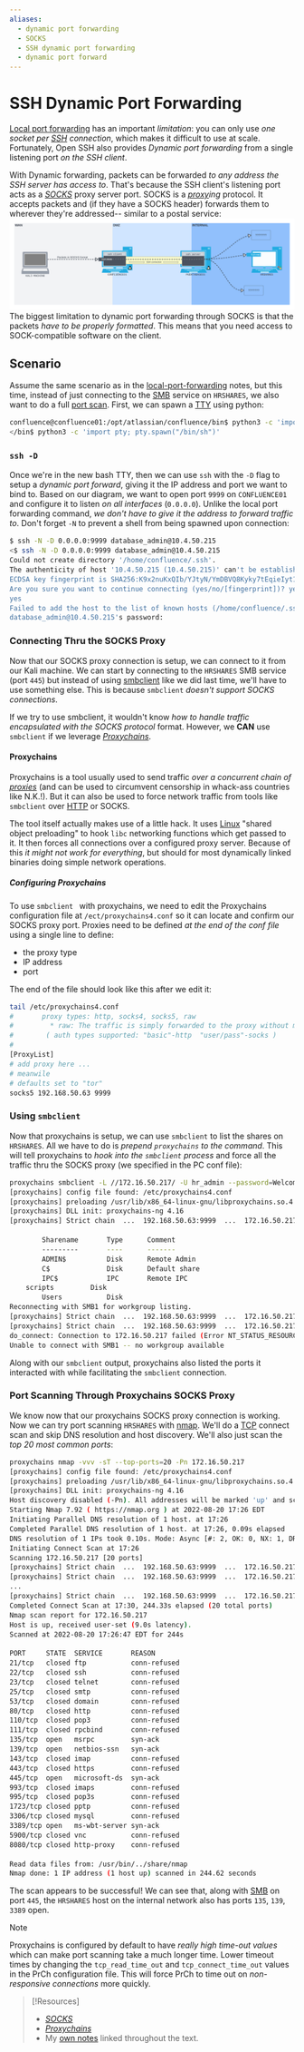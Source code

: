```yaml
---
aliases:
  - dynamic port forwarding
  - SOCKS
  - SSH dynamic port forwarding
  - dynamic port forward
---
```

# SSH Dynamic Port Forwarding
[Local port forwarding](local-port-forwarding.md) has an important *limitation*: you can only use *one socket per [SSH](../../../networking/protocols/SSH.md) connection*, which makes it difficult to use at scale. Fortunately, Open SSH also provides *Dynamic port forwarding* from a single listening port *on the SSH client*. 

With Dynamic forwarding, packets can be forwarded *to any address the SSH server has access to*. That's because the SSH client's listening port acts as a [_SOCKS_](https://en.wikipedia.org/wiki/SOCKS) proxy server port. SOCKS is a *[proxy](../../../networking/design-structure/proxy.md)ing* protocol. It accepts packets and (if they have a SOCKS header) forwards them to wherever they're addressed-- similar to a postal service:
![](../../oscp-pics/dynamic-port-forwarding-1.png)
The biggest limitation to dynamic port forwarding through SOCKS is that the packets *have to be properly formatted*. This means that you need access to SOCK-compatible software on the client.
## Scenario
Assume the same scenario as in the [local-port-forwarding](local-port-forwarding.md) notes, but this time, instead of just connecting to the [SMB](../../../networking/protocols/SMB.md) service on `HRSHARES`, we also want to do a full [port scan](../../enum-and-info-gathering/active/port-scanning.md). First, we can spawn a [TTY](../../../computers/linux/terminal-tty-shell.md) using python:
```bash
confluence@confluence01:/opt/atlassian/confluence/bin$ python3 -c 'import pty; pty.spawn("/bin/sh")'
</bin$ python3 -c 'import pty; pty.spawn("/bin/sh")'
```
### `ssh -D`
Once we're in the new bash TTY, then we can use `ssh` with the `-D` flag to setup a *dynamic port forward*, giving it the IP address and port we want to bind to. Based on our diagram, we want to open port `9999` on `CONFLUENCE01` and configure it to listen *on all interfaces* (`0.0.0.0`). Unlike the local port forwarding command, *we don't have to give it the address to forward traffic to*. Don't forget `-N` to prevent a shell from being spawned upon connection:
```bash
$ ssh -N -D 0.0.0.0:9999 database_admin@10.4.50.215
<$ ssh -N -D 0.0.0.0:9999 database_admin@10.4.50.215   
Could not create directory '/home/confluence/.ssh'.
The authenticity of host '10.4.50.215 (10.4.50.215)' can't be established.
ECDSA key fingerprint is SHA256:K9x2nuKxQIb/YJtyN/YmDBVQ8Kyky7tEqieIyt1ytH4.
Are you sure you want to continue connecting (yes/no/[fingerprint])? yes
yes
Failed to add the host to the list of known hosts (/home/confluence/.ssh/known_hosts).
database_admin@10.4.50.215's password:
```
### Connecting Thru the SOCKS Proxy
Now that our SOCKS proxy connection is setup, we can connect to it from our Kali machine. We can start by connecting to the `HRSHARES` SMB service (port `445`) but instead of using [smbclient](../../../CLI-tools/linux/remote/smbclient.md) like we did last time, we'll have to use something else. This is because `smbclient` *doesn't support SOCKS connections*.

If we try to use smbclient, it wouldn't know *how to handle traffic encapsulated with the SOCKS protocol* format. However, we **CAN** use `smbclient` if we leverage [_Proxychains_](https://github.com/rofl0r/proxychains-ng). 
#### Proxychains
Proxychains is a tool usually used to send traffic *over a concurrent chain of [proxies](../../../networking/design-structure/proxy.md)* (and can be used to circumvent censorship in whack-ass countries like N.K.!). But it can also be used to force network traffic from tools like `smbclient` over [HTTP](../../../www/HTTP.md) or SOCKS.

The tool itself actually makes use of a little hack. It uses [Linux](../../../computers/linux/README.md) "shared object preloading" to hook `libc` networking functions which get passed to it. It then forces all connections over a configured proxy server. Because of this *it might not work for everything*, but should for most dynamically linked binaries doing simple network operations.
##### Configuring Proxychains
To use `smbclient ` with proxychains, we need to edit the Proxychains configuration file at `/ect/proxychains4.conf` so it can locate and confirm our SOCKS proxy port. Proxies need to be defined *at the end of the conf file* using a single line to define:
- the proxy type
- IP address
- port

The end of the file should look like this after we edit it:
```bash
tail /etc/proxychains4.conf
#       proxy types: http, socks4, socks5, raw
#         * raw: The traffic is simply forwarded to the proxy without modification.
#        ( auth types supported: "basic"-http  "user/pass"-socks )
#
[ProxyList]
# add proxy here ...
# meanwile
# defaults set to "tor"
socks5 192.168.50.63 9999
```
### Using `smbclient`
Now that proxychains is setup, we can use `smbclient` to list the shares on `HRSHARES`. All we have to do is *prepend `proxychains` to the command*. This will tell proxychains to *hook into the `smbclient` process* and force all the traffic thru the SOCKS proxy (we specified in the PC conf file):
```bash
proxychains smbclient -L //172.16.50.217/ -U hr_admin --password=Welcome1234
[proxychains] config file found: /etc/proxychains4.conf
[proxychains] preloading /usr/lib/x86_64-linux-gnu/libproxychains.so.4
[proxychains] DLL init: proxychains-ng 4.16
[proxychains] Strict chain  ...  192.168.50.63:9999  ...  172.16.50.217:445  ...  OK

        Sharename       Type      Comment
        ---------       ----      -------
        ADMIN$          Disk      Remote Admin
        C$              Disk      Default share
        IPC$            IPC       Remote IPC
    scripts         Disk
        Users           Disk      
Reconnecting with SMB1 for workgroup listing.
[proxychains] Strict chain  ...  192.168.50.63:9999  ...  172.16.50.217:139  ...  OK
[proxychains] Strict chain  ...  192.168.50.63:9999  ...  172.16.50.217:139  ...  OK
do_connect: Connection to 172.16.50.217 failed (Error NT_STATUS_RESOURCE_NAME_NOT_FOUND)
Unable to connect with SMB1 -- no workgroup available
```
Along with our `smbclient` output, proxychains also listed the ports it interacted with while facilitating the `smbclient` connection.
### Port Scanning Through Proxychains SOCKS Proxy
We know now that our proxychains SOCKS proxy connection is working. Now we can try port scanning `HRSHARES` with [nmap](../../../CLI-tools/linux/remote/nmap.md). We'll do a [TCP](../../../networking/protocols/TCP.md) connect scan and skip DNS resolution and host discovery. We'll also just scan the *top 20 most common ports*:
```bash
proxychains nmap -vvv -sT --top-ports=20 -Pn 172.16.50.217
[proxychains] config file found: /etc/proxychains4.conf
[proxychains] preloading /usr/lib/x86_64-linux-gnu/libproxychains.so.4
[proxychains] DLL init: proxychains-ng 4.16
Host discovery disabled (-Pn). All addresses will be marked 'up' and scan times may be slower.
Starting Nmap 7.92 ( https://nmap.org ) at 2022-08-20 17:26 EDT
Initiating Parallel DNS resolution of 1 host. at 17:26
Completed Parallel DNS resolution of 1 host. at 17:26, 0.09s elapsed
DNS resolution of 1 IPs took 0.10s. Mode: Async [#: 2, OK: 0, NX: 1, DR: 0, SF: 0, TR: 1, CN: 0]
Initiating Connect Scan at 17:26
Scanning 172.16.50.217 [20 ports]
[proxychains] Strict chain  ...  192.168.50.63:9999  ...  172.16.50.217:111 <--socket error or timeout!
[proxychains] Strict chain  ...  192.168.50.63:9999  ...  172.16.50.217:22 <--socket error or timeout!
...
[proxychains] Strict chain  ...  192.168.50.63:9999  ...  172.16.50.217:5900 <--socket error or timeout!
Completed Connect Scan at 17:30, 244.33s elapsed (20 total ports)
Nmap scan report for 172.16.50.217
Host is up, received user-set (9.0s latency).
Scanned at 2022-08-20 17:26:47 EDT for 244s

PORT     STATE  SERVICE       REASON
21/tcp   closed ftp           conn-refused
22/tcp   closed ssh           conn-refused
23/tcp   closed telnet        conn-refused
25/tcp   closed smtp          conn-refused
53/tcp   closed domain        conn-refused
80/tcp   closed http          conn-refused
110/tcp  closed pop3          conn-refused
111/tcp  closed rpcbind       conn-refused
135/tcp  open   msrpc         syn-ack
139/tcp  open   netbios-ssn   syn-ack
143/tcp  closed imap          conn-refused
443/tcp  closed https         conn-refused
445/tcp  open   microsoft-ds  syn-ack
993/tcp  closed imaps         conn-refused
995/tcp  closed pop3s         conn-refused
1723/tcp closed pptp          conn-refused
3306/tcp closed mysql         conn-refused
3389/tcp open   ms-wbt-server syn-ack
5900/tcp closed vnc           conn-refused
8080/tcp closed http-proxy    conn-refused

Read data files from: /usr/bin/../share/nmap
Nmap done: 1 IP address (1 host up) scanned in 244.62 seconds
```
The scan appears to be successful! We can see that, along with [SMB](../../../networking/protocols/SMB.md) on port `445`, the `HRSHARES` host on the internal network also has ports `135`, `139`, `3389` open.
> [!Note]
> Proxychains is configured by default to have *really high time-out values* which can make port scanning take a much longer time. Lower timeout times by changing the `tcp_read_time_out` and `tcp_connect_time_out` values in the PrCh configuration file. This will force PrCh to time out on *non-responsive connections* more quickly.

> [!Resources]
> - [_SOCKS_](https://en.wikipedia.org/wiki/SOCKS)
> - [_Proxychains_](https://github.com/rofl0r/proxychains-ng)
> - My [own notes](https://github.com/trshpuppy/obsidian-notes) linked throughout the text.